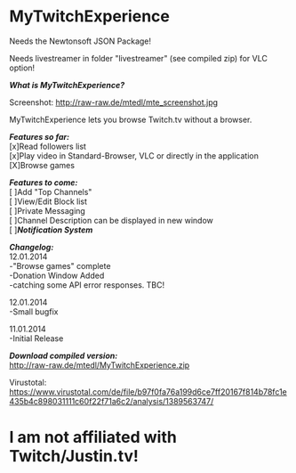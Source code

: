 MyTwitchExperience
==================
Needs the Newtonsoft JSON Package!

Needs livestreamer in folder "livestreamer" (see compiled zip) for VLC option!


***What is MyTwitchExperience?***

Screenshot: http://raw-raw.de/mtedl/mte_screenshot.jpg

MyTwitchExperience lets you browse Twitch.tv without a browser.


***Features so far:***
<br />[x]Read followers list
<br />[x]Play video in Standard-Browser, VLC or directly in the application
<br />[X]Browse games

***Features to come:***
<br />[ ]Add "Top Channels"
<br />[ ]View/Edit Block list
<br />[ ]Private Messaging
<br />[ ]Channel Description can be displayed in new window
<br />[ ]***Notification System***


***Changelog:***
<br />12.01.2014
<br />-"Browse games" complete
<br />-Donation Window Added
<br />-catching some API error responses. TBC!

12.01.2014
<br />-Small bugfix

11.01.2014
<br />-Initial Release


***Download compiled version:***
<br />http://raw-raw.de/mtedl/MyTwitchExperience.zip

Virustotal:
<br />https://www.virustotal.com/de/file/b97f0fa76a199d6ce7ff20167f814b78fc1e435b4c898031111c60f22f71a6c2/analysis/1389563747/

I am not affiliated with Twitch/Justin.tv!
==================
